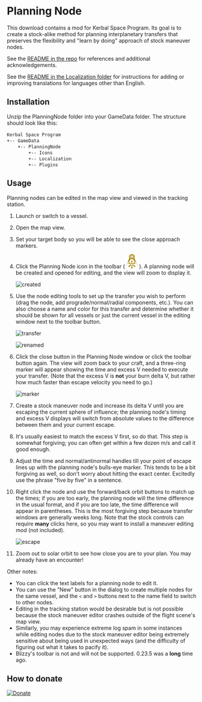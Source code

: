 # Planning Node

This download contains a mod for Kerbal Space Program. Its goal is to create a stock-alike method for planning interplanetary transfers that preserves the flexibility and "learn by doing" approach of stock maneuver nodes.

See the [README in the repo] for references and additional acknowledgements.

See the [README in the Localization folder] for instructions for adding or improving translations for languages other than English.

[README in the repo]: https://github.com/HebaruSan/PlanningNode/blob/master/README.md

[README in the Localization folder]: Localization/README.md

## Installation

Unzip the PlanningNode folder into your GameData folder. The structure should look like this:

    Kerbal Space Program
    +-- GameData
        +-- PlanningNode
            +-- Icons
            +-- Localization
            +-- Plugins

## Usage

Planning nodes can be edited in the map view and viewed in the tracking station.

1. Launch or switch to a vessel.
2. Open the map view.
3. Set your target body so you will be able to see the close approach markers.
4. Click the Planning Node icon in the toolbar (![icon](Icons/PlanningNode.png)). A planning node will be created and opened for editing, and the view will zoom to display it.

   ![created]
5. Use the node editing tools to set up the transfer you wish to perform (drag the node, add prograde/normal/radial components, etc.). You can also choose a name and color for this transfer and determine whether it should be shown for all vessels or just the current vessel in the editing window next to the toolbar button.

   ![transfer]

   ![renamed]
6. Click the close button in the Planning Node window or click the toolbar button again. The view will zoom back to your craft, and a three-ring marker will appear showing the time and excess V needed to execute your transfer. (Note that the excess V is **not** your burn delta V, but rather how much faster than escape velocity you need to go.)

   ![marker]
7. Create a stock maneuver node and increase its delta V until you are escaping the current sphere of influence; the planning node's timing and excess V displays will switch from absolute values to the difference between them and your current escape.
8. It's usually easiest to match the excess V first, so do that. This step is somewhat forgiving; you can often get within a few dozen m/s and call it good enough.
9. Adjust the time and normal/antinormal handles till your point of escape lines up with the planning node's bulls-eye marker. This tends to be a bit forgiving as well, so don't worry about hitting the exact center. Excitedly use the phrase "five by five" in a sentence.
10. Right click the node and use the forward/back orbit buttons to match up the times; if you are too early, the planning node will the time difference in the usual format, and if you are too late, the time difference will appear in parentheses. This is the most forgiving step because transfer windows are generally weeks long. Note that the stock controls can require **many** clicks here, so you may want to install a maneuver editing mod (not included).

    ![escape]
11. Zoom out to solar orbit to see how close you are to your plan. You may already have an encounter!

[created]: https://raw.githubusercontent.com/HebaruSan/PlanningNode/master/screenshots/created.png
[transfer]: https://raw.githubusercontent.com/HebaruSan/PlanningNode/master/screenshots/transfer.png
[renamed]: https://raw.githubusercontent.com/HebaruSan/PlanningNode/master/screenshots/renamed.png
[marker]: https://raw.githubusercontent.com/HebaruSan/PlanningNode/master/screenshots/marker.png
[escape]: https://raw.githubusercontent.com/HebaruSan/PlanningNode/master/screenshots/escape.png

Other notes:

- You can click the text labels for a planning node to edit it.
- You can use the "New" button in the dialog to create multiple nodes for the same vessel, and the `<` and `>` buttons next to the name field to switch to other nodes.
- Editing in the tracking station would be desirable but is not possible because the stock maneuver editor crashes outside of the flight scene's map view.
- Similarly, you may experience extreme log spam in some instances while editing nodes due to the stock maneuver editor being extremely sensitive about being used in unexpected ways (and the difficulty of figuring out what it takes to pacify it).
- Blizzy's toolbar is not and will not be supported. 0.23.5 was a **long** time ago.

## How to donate

[![Donate][Donation image]][Donation link]

[Donation link]: https://www.paypal.com/cgi-bin/webscr?cmd=_donations&business=7H2LCH6SP7TTE&lc=US&item_name=HebaruSan_Mods&currency_code=USD&bn=PP%2dDonationsBF%3abtn_donate_LG%2egif%3aNonHosted

[Donation image]: https://i.imgur.com/M9m07Qw.png

<!--
## Acknowledgements

So far there are no translations, but this section should exist.
-->
